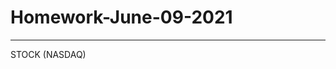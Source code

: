 # Homework-June-09-2021

---------------------------------------------------------------------------------------------------------------------------------------------------------------------------------------------------------------------------------------------------------------------------------------------------------------------------
STOCK (NASDAQ)





